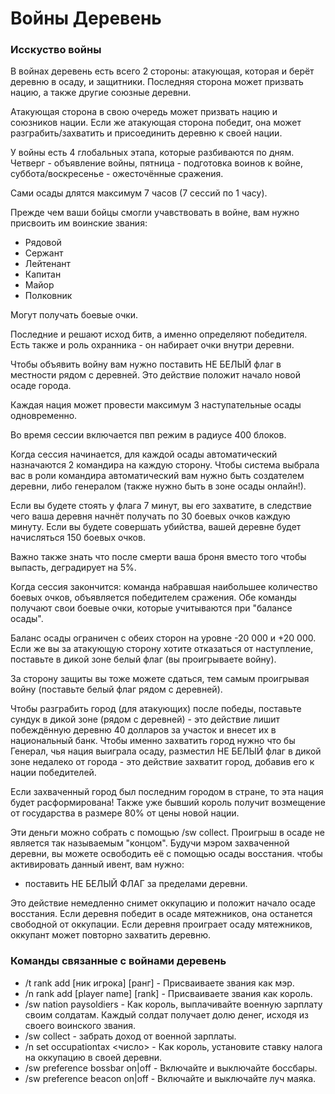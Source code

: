 # Войны Деревень

### Исскуство войны

В войнах деревень есть всего 2 стороны: атакующая, которая и берёт деревню в осаду, и защитники. 
Последняя сторона может призвать нацию, а также другие союзные деревни. 

Атакующая сторона в свою очередь может призвать нацию и союзников нации. 
Если же атакующая сторона победит, она может разграбить/захватить и присоединить деревню к своей нации. 

У войны есть 4 глобальных этапа, которые разбиваются по дням. 
Четверг - объявление войны, пятница - подготовка воинов к войне, суббота/воскресенье - ожесточённые сражения. 

Сами осады длятся максимум 7 часов (7 сессий по 1 часу). 

Прежде чем ваши бойцы смогли учавствовать в войне, вам нужно присвоить им воинские звания: 

- Рядовой
- Сержант
- Лейтенант
- Капитан
- Майор
- Полковник

Могут получать боевые очки. 

Последние и решают исход битв, а именно определяют победителя. 
Есть также и роль охранника - он набирает очки внутри деревни. 

Чтобы объявить войну вам нужно поставить НЕ БЕЛЫЙ флаг в местности рядом с деревней. 
Это действие положит начало новой осаде города. 

Каждая нация может провести максимум 3 наступательные осады одновременно. 

Во время сессии включается пвп режим в радиусе 400 блоков. 

Когда сессия начинается, для каждой осады автоматический назначаются 2 командира на каждую сторону. 
Чтобы система выбрала вас в роли командира автоматический вам нужно быть создателем деревни, либо генералом (также нужно быть в зоне осады онлайн!). 

Если вы будете стоять у флага 7 минут, вы его захватите, в следствие чего ваша деревня начнёт получать по 30 боевых очков каждую минуту. 
Если вы будете совершать убийства, вашей деревне будет начисляться 150 боевых очков. 

Важно также знать что после смерти ваша броня вместо того чтобы выпасть, деградирует на 5%. 

Когда сессия закончится: команда набравшая наибольшее количество боевых очков, объявляется победителем сражения. 
Обе команды получают свои боевые очки, которые учитываются при "балансе осады". 

Баланс осады ограничен с обеих сторон на уровне -20 000 и +20 000. 
Если же вы за атакующую сторону хотите отказаться от наступление, поставьте в дикой зоне белый флаг (вы проигрываете войну). 

За сторону защиты вы тоже можете сдаться, тем самым проигрывая войну (поставьте белый флаг рядом с деревней). 

Чтобы разграбить город (для атакующих) после победы, поставьте сундук в дикой зоне (рядом с деревней) - это действие лишит побеждённую деревню 40 долларов за участок и внесет их в национальный банк. 
Чтобы именно захватить город нужно что бы Генерал, чья нация выиграла осаду, разместил НЕ БЕЛЫЙ флаг в дикой зоне недалеко от города - это действие захватит город, добавив его к нации победителей.

Если захваченный город был последним городом в стране, то эта нация будет расформирована! 
Также уже бывший король получит возмещение от государства в размере 80% от цены новой нации.

Эти деньги можно собрать с помощью /sw collect. 
Проигрыш в осаде не является так называемым "концом". 
Будучи мэром захваченной деревни, вы можете освободить её с помощью осады восстания. чтобы активировать данный ивент, вам нужно: 

- поставить НЕ БЕЛЫЙ ФЛАГ за пределами деревни. 

Это действие немедленно снимет оккупацию и положит начало осаде восстания. 
Если деревня победит в осаде мятежников, она останется свободной от оккупации. 
Если деревня проиграет осаду мятежников, оккупант может повторно захватить деревню.

### Команды связанные с войнами деревень

- /t rank add [ник игрока] [ранг] - Присваиваете звания как мэр. 
- /n rank add [player name] [rank] - Присваиваете звания как король. 
- /sw nation paysoldiers <amount> - Как король, выплачивайте военную зарплату своим солдатам. Каждый солдат получает долю денег, исходя из своего воинского звания. 
- /sw collect - забрать доход от военной зарплаты. 
- /n set occupationtax <число> - Как король, установите ставку налога на оккупацию в своей деревни. 
- /sw preference bossbar on|off - Включайте и выключайте боссбары. 
- /sw preference beacon on|off - Включайте и выключайте луч маяка.